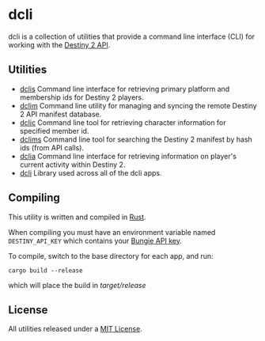 # dcli

dcli is a collection of utilities that provide a command line interface (CLI) for working with the [Destiny 2 API](https://github.com/Bungie-net/api). 

## Utilities
* [dclis](https://github.com/mikechambers/dcli/tree/main/src/dclis) Command line interface for retrieving primary platform and membership ids for Destiny 2 players.
* [dclim](https://github.com/mikechambers/dcli/tree/main/src/dclim) Command line utility for managing and syncing the remote Destiny 2 API manifest database.
* [dclic](https://github.com/mikechambers/dcli/tree/main/src/dclic) Command line tool for retrieving character information for specified member id.
* [dclims](https://github.com/mikechambers/dcli/tree/main/src/dclims) Command line tool for searching the Destiny 2 manifest by hash ids (from API calls).
* [dclia](https://github.com/mikechambers/dcli/tree/main/src/dclia) Command line interface for retrieving information on player's current activity within Destiny 2.
* [dcli](https://github.com/mikechambers/dcli/tree/main/src/dcli) Library used across all of the dcli apps.

## Compiling

This utility is written and compiled in [Rust](https://www.rust-lang.org/).

When compiling you must have an environment variable named `DESTINY_API_KEY` which contains your [Bungie API key](https://www.bungie.net/en/Application).

To compile, switch to the base directory for each app, and run:

```
cargo build --release
```

which will place the build in *target/release*


## License

All utilities released under a [MIT License](LICENSE.md).
